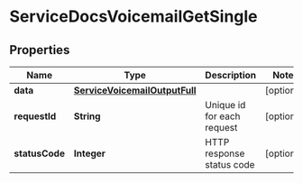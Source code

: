 

# ServiceDocsVoicemailGetSingle

## Properties

Name | Type | Description | Notes
------------ | ------------- | ------------- | -------------
**data** | [**ServiceVoicemailOutputFull**](ServiceVoicemailOutputFull.md) |  |  [optional]
**requestId** | **String** | Unique id for each request |  [optional]
**statusCode** | **Integer** | HTTP response status code |  [optional]




